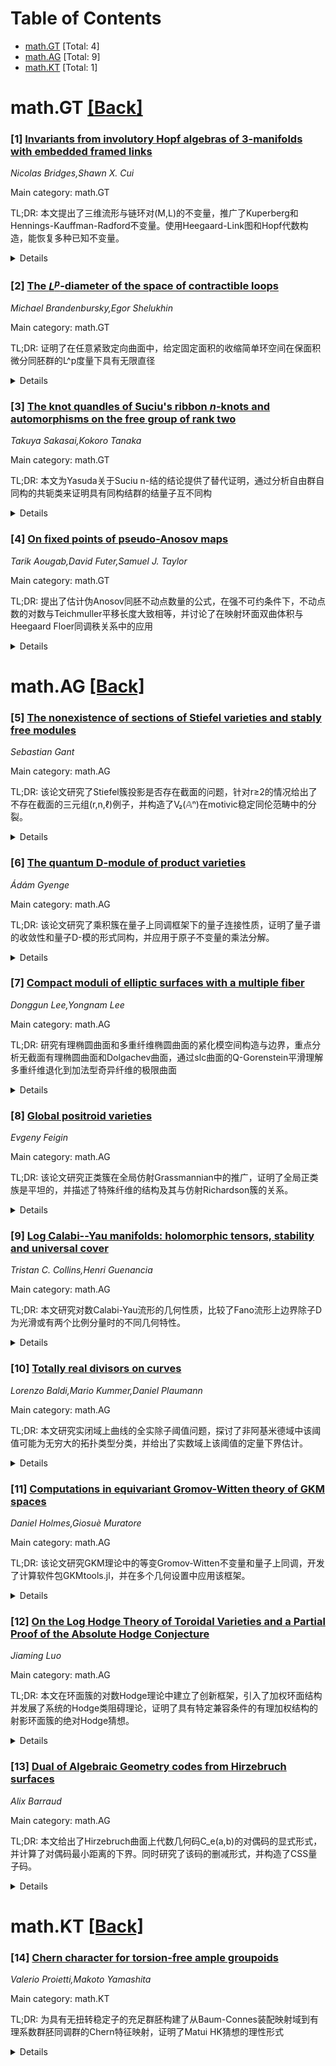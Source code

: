 <div id=toc></div>

# Table of Contents

- [math.GT](#math.GT) [Total: 4]
- [math.AG](#math.AG) [Total: 9]
- [math.KT](#math.KT) [Total: 1]


<div id='math.GT'></div>

# math.GT [[Back]](#toc)

### [1] [Invariants from involutory Hopf algebras of 3-manifolds with embedded framed links](https://arxiv.org/abs/2509.07125)
*Nicolas Bridges,Shawn X. Cui*

Main category: math.GT

TL;DR: 本文提出了三维流形与链环对(M,L)的不变量，推广了Kuperberg和Hennings-Kauffman-Radford不变量。使用Heegaard-Link图和Hopf代数构造，能恢复多种已知不变量。


<details>
  <summary>Details</summary>
Motivation: 推广现有的三维流形不变量理论，建立包含嵌入链环的更一般框架，统一Kuperberg和HKR不变量，并建立它们之间的关系。

Method: 定义Heegaard-Link图表示(M,L)对，利用对合Hopf代数和Drinfeld双的表示构造不变量。通过特定表示选择恢复已知不变量。

Result: 成功构造了(M,L)对的不变量：空链环时恢复Kuperberg不变量；三维球面时恢复HKR不变量；正则表示时恢复手术流形M(L)的Kuperberg不变量。还扩展了彩色链环不变量。

Conclusion: 建立了统一框架，推广了现有不变量理论，为半单情形下HKR和Kuperberg不变量的关系提供了新证明，并扩展到了彩色链环情形。

Abstract: We give invariants of pairs $(M,L)$ consisting of a closed connected oriented
three-manifold and an (oriented) framed link $L$ embedded in $M$. This
invariant generalizes the Kuperberg and Hennings-Kauffman-Radford (HKR)
invariants of three-manifolds. We define Heegaard-Link diagrams which represent
the pair $(M,L)$ and use the data of an involutory Hopf algebra and a
representation of the Drinfeld double to construct the invariant. We show that
if $L$ is the empty link, then the invariant recovers the Kuperberg invariant,
and if $M$ is the three-sphere and certain particular representation is chosen,
then the invariant recovers the HKR invariant. We also show that if the
representation is the left regular representation of the Drinfeld double, then
we recover the Kuperberg invariant of the surgery manifold $M(L)$, contributing
to a new proof of the relationship between the HKR and Kuperberg invariants in
the semisimple setting. To this end, we give a Heegaard diagram for $M(L)$
coming from the Heegaard-Link diagram representing the pair $(M,L)$. We also
introduce a colored link invariant extending the construction and show it
recovers the Witten-Reshetikhin-Turaev colored link invariant.

</details>


### [2] [The $L^p$-diameter of the space of contractible loops](https://arxiv.org/abs/2509.07270)
*Michael Brandenbursky,Egor Shelukhin*

Main category: math.GT

TL;DR: 证明了在任意紧致定向曲面中，给定固定面积的收缩简单环空间在保面积微分同胚群的L^p度量下具有无限直径


<details>
  <summary>Details</summary>
Motivation: 解决辛拓扑中关于二维球面上赤道空间的L^p度量类似问题，扩展对保面积变换群几何结构的理解

Method: 引入了范数群上的一类新泛函，比准同态更一般化，用于分析环空间的几何性质

Result: 证明了收缩简单环空间在L^p度量下具有无限直径，特别解决了二维球面情况的类似问题

Conclusion: 新泛函方法有效解决了保面积变换群几何结构中的重要问题，为相关领域提供了新的分析工具

Abstract: We prove that the space of contractible simple loops of a given fixed area in
any compact oriented surface has infinite diameter as a homogeneous space of
the group of area-preserving diffeomorphisms endowed with the $L^p$-metric. As
a special case, this resolves the $L^p$-metric analogue of the well-known
question in symplectic topology regarding the space of equators on the
two-sphere. Our methods involve a new class of functionals on a normed group,
which are more general than quasi-morphisms.

</details>


### [3] [The knot quandles of Suciu's ribbon $n$-knots and automorphisms on the free group of rank two](https://arxiv.org/abs/2509.07395)
*Takuya Sakasai,Kokoro Tanaka*

Main category: math.GT

TL;DR: 本文为Yasuda关于Suciu n-结的结论提供了替代证明，通过分析自由群自同构的共轭类来证明具有同构结群的结量子互不同构


<details>
  <summary>Details</summary>
Motivation: Yasuda最近证明了Suciu n-结的结量子虽然具有同构的结群，但彼此不同构。本文旨在为这一结果提供另一种证明方法

Method: 通过分析秩为二的自由群的特定自同构的共轭类来进行证明

Result: 成功提供了Yasuda结论的替代证明，确认了具有同构结群的结量子确实互不同构

Conclusion: 本文的方法为Yasuda关于结量子同构性的结果提供了新的证明视角，通过群论方法验证了结量子的非同构性

Abstract: Yasuda recently proved that the knot quandles of Suciu's $n$-knots, which
share isomorphic knot groups, are mutually non-isomorphic. In this paper, we
provide an alternative proof of this result by analyzing the conjugacy classes
of certain automorphisms of the free group of rank two.

</details>


### [4] [On fixed points of pseudo-Anosov maps](https://arxiv.org/abs/2509.07818)
*Tarik Aougab,David Futer,Samuel J. Taylor*

Main category: math.GT

TL;DR: 提出了估计伪Anosov同胚不动点数量的公式，在强不可约条件下，不动点数的对数与Teichmuller平移长度大致相等，并讨论了在映射环面双曲体积与Heegaard Floer同调秩关系中的应用


<details>
  <summary>Details</summary>
Motivation: 研究伪Anosov同胚的不动点数量估计问题，探索其与Teichmuller几何不变量之间的关系，并应用于三维流形拓扑不变量研究

Method: 建立数学公式来估计伪Anosov同胚的不动点数量，特别针对满足强不可约性质的同胚，将不动点数的对数与Teichmuller平移长度联系起来

Result: 得到了不动点数量估计的精确公式，证明了在强不可约条件下log(不动点数) ≈ Teichmuller平移长度，并推导出映射环面双曲体积与Heegaard Floer同调秩的不等式关系

Conclusion: 该工作建立了伪Anosov映射不动点数量与Teichmuller几何之间的深刻联系，为三维流形拓扑不变量研究提供了新的工具和不等式关系

Abstract: We give a formula to estimate the number of fixed points of a pseudo-Anosov
homeomorphism of a surface. When the homeomorphism satisfies a mild property
called strong irreducibility, the log of the number of fixed points is coarsely
equal to the Teichmuller translation length. We also discuss several
applications, including an inequality relating the hyperbolic volume of a
mapping torus to the rank of its Heegaard Floer homology.

</details>


<div id='math.AG'></div>

# math.AG [[Back]](#toc)

### [5] [The nonexistence of sections of Stiefel varieties and stably free modules](https://arxiv.org/abs/2509.07263)
*Sebastian Gant*

Main category: math.AG

TL;DR: 该论文研究了Stiefel簇投影是否存在截面的问题，针对r≥2的情况给出了不存在截面的三元组(r,n,ℓ)例子，并构造了V₂(𝔸ⁿ)在motivic稳定同伦范畴中的分裂。


<details>
  <summary>Details</summary>
Motivation: 解决M. Raynaud在1968年提出的关于Stiefel簇投影是否存在截面的问题，特别关注r≥2的情况，并为稳定自由模理论提供新的例子。

Method: 通过构造反例的方法，给出特定的三元组(r,n,ℓ)证明投影截面不存在，同时类比I. M. James的经典稳定分裂，在motivic稳定同伦范畴中构造V₂(𝔸ⁿ)的分裂。

Result: 证明了在某些(r,n,ℓ)组合下，投影p: V_{r+ℓ}(𝔸ⁿ) → V_r(𝔸ⁿ)不存在截面，并成功构造了V₂(𝔸ⁿ)在motivic稳定同伦范畴中的分裂。

Conclusion: 该研究不仅解决了Raynaud的问题，提供了不存在截面的具体例子，还通过构造motivic稳定分裂为相关理论研究提供了新工具，同时产生了没有给定秩自由直和项的稳定自由模的例子。

Abstract: Let $V_r(\mathbb{A}^n)$ denote the Stiefel variety ${\rm GL}_n/{\rm
GL}_{n-r}$ over a field. There is a natural projection $p:
V_{r+\ell}(\mathbb{A}^n) \to V_r(\mathbb{A}^n)$. The question of whether this
projection admits a section was asked by M. Raynaud in 1968. We focus on the
case of $r \ge 2$ and provide examples of triples $(r,n,\ell)$ for which a
section does not exist. Our results produce examples of stably free modules
that do not have free summands of a given rank. To this end, we also construct
a splitting of $V_2(\mathbb{A}^n)$ in the motivic stable homotopy category over
a field, analogous to the classical stable splitting of the Stiefel manifolds
due to I. M. James.

</details>


### [6] [The quantum D-module of product varieties](https://arxiv.org/abs/2509.07407)
*Ádám Gyenge*

Main category: math.AG

TL;DR: 该论文研究了乘积簇在量子上同调框架下的量子连接性质，证明了量子谱的收敛性和量子D-模的形式同构，并应用于原子不变量的乘法分解。


<details>
  <summary>Details</summary>
Motivation: 研究乘积簇在量子上同调中的性质，特别是量子连接的行为，以理解乘积结构的量子几何特性。

Method: 使用量子上同调理论，分析量子连接矩阵在乘积簇上的行为，特别关注Novikov变量原点附近的渐近性质和混合曲线类的高阶贡献。

Result: 证明了量子谱在原点附近收敛于各因子谱的成对和，建立了量子D-模的形式同构，并推导出原子不变量的乘法分解性质。

Conclusion: 乘积簇的量子几何结构可以分解为各因子的贡献，这为量子不变量的研究提供了新的工具和视角，并暗示了与动机理论的可能联系。

Abstract: We study the quantum connection of product varieties in the framework of
quantum cohomology. Our first main result shows that, near the origin of the
Novikov variables, the quantum spectrum of \(X \times Y\) converges to the set
of pairwise sums of the spectra of \(X\) and \(Y\). This arises from the
leading contribution of the connection matrices \(K_X \otimes \mathrm{id}\) and
\(\mathrm{id} \otimes K_Y\), while mixed curve classes contribute only at
higher order. Our second main result establishes a formal isomorphism of
quantum \(D\)-modules $ \mathrm{QDM}(X \times Y)^{\mathrm{la}} \cong
\mathrm{QDM}(X)^{\mathrm{la}} \otimes \mathrm{QDM}(Y)^{\mathrm{la}}$,
compatible with the quantum connection. As applications, we show that atoms,
birational invariants arising from quantum cohomology, factor multiplicatively
for product varieties, and we deduce the existence of a motivic measure
associated with atoms.

</details>


### [7] [Compact moduli of elliptic surfaces with a multiple fiber](https://arxiv.org/abs/2509.07467)
*Donggun Lee,Yongnam Lee*

Main category: math.AG

TL;DR: 研究有理椭圆曲面和多重纤维椭圆曲面的紧化模空间构造与边界，重点分析无截面有理椭圆曲面和Dolgachev曲面，通过slc曲面的Q-Gorenstein平滑理解多重纤维退化到加法型奇异纤维的极限曲面


<details>
  <summary>Details</summary>
Motivation: 受Miranda和Ascher-Beijeri关于带截面有理椭圆曲面模空间紧化工作的启发，研究带多重纤维椭圆曲面的紧模空间构造和边界问题

Method: 使用slc曲面的Q-Gorenstein平滑方法，研究多重纤维退化到加法型奇异纤维时的极限曲面

Result: 建立了带多重纤维椭圆曲面（特别是无截面有理椭圆曲面和Dolgachev曲面）的紧化模空间构造理论

Conclusion: 通过Q-Gorenstein平滑技术成功理解了多重纤维退化到加法型奇异纤维的极限行为，为椭圆曲面模空间的紧化提供了新的理论框架

Abstract: Motivated by Miranda and Ascher--Bejleri's works on compactifications of the
moduli space of rational elliptic surfaces with a section, we study
constructions and boundaries of compact moduli spaces of elliptic surfaces with
a multiple fiber. Particular emphasis is placed on rational elliptic surfaces
without a section and on Dolgachev surfaces. Our main goal is to understand the
limit surfaces when a multiple fiber degenerates into an additive type singular
fiber, via $\mathbb{Q}$-Gorenstein smoothings of slc surfaces.

</details>


### [8] [Global positroid varieties](https://arxiv.org/abs/2509.07476)
*Evgeny Feigin*

Main category: math.AG

TL;DR: 该论文研究正类簇在全局仿射Grassmannian中的推广，证明了全局正类族是平坦的，并描述了特殊纤维的结构及其与仿射Richardson簇的关系。


<details>
  <summary>Details</summary>
Motivation: 研究正类簇从经典Grassmannian到全局仿射Grassmannian的推广，探索其在等向循环箭图表示下的几何性质和平坦性。

Method: 通过将正类簇嵌入到等向循环箭图的箭图Grassmannian中，定义全局正类簇，分析其纤维结构和特殊纤维的性质。

Result: 证明了全局正类族是平坦的，描述了其概形结构，并将特殊纤维的不可约分量用仿射Richardson簇实现。

Conclusion: 全局正类簇提供了经典正类簇的自然推广，其平坦性和特殊纤维的结构揭示了正类簇与仿射几何的深刻联系。

Abstract: Positroid subvarieties of complex Grassmannians are the images of the
Richardson subvarieties of the full flag varieties under the natural projection
map. Positroid varieties admit natural embedding into certain quiver
Grassmannians for equioriented cyclic quivers. Varying representations of the
quiver, one defines global positroid varieties inside the type A global affine
Grassmannian. General fiber of a family is isomorphic to the corresponding
classical positroid variety and the special fiber is a subvariety of the
juggling variety. We show that the global positroid families are flat and
describe their (conjecturally reduced) scheme structures. We also describe the
special fibers inside the product of classical positroid varieties and realize
the irreducible components of the special fibers in terms of the affine
Richardson varieties.

</details>


### [9] [Log Calabi--Yau manifolds: holomorphic tensors, stability and universal cover](https://arxiv.org/abs/2509.07508)
*Tristan C. Collins,Henri Guenancia*

Main category: math.AG

TL;DR: 本文研究对数Calabi-Yau流形的几何性质，比较了Fano流形上边界除子D为光滑或有两个比例分量时的不同几何特性。


<details>
  <summary>Details</summary>
Motivation: 研究对数Calabi-Yau流形(X,D)的几何性质，特别是当X为Fano流形时，探讨边界除子D的结构（光滑或有两个比例分量）如何影响整体的几何行为。

Method: 通过几何分析方法，研究Bochner原理的有效性、拟Albanese映射的局部平凡性、切丛的polystability性质以及万有覆叠的紧化性质。对于有两个分量的情况，从黎曼几何角度分析无穷远处的几何结构。

Result: 发现尽管两种情况在X\D上都存在完备Ricci平Kähler度量，但几何性质存在显著差异。当D有两个分量时，X\D的万有覆叠是无限拓扑型的Calabi-Yau流形。

Conclusion: 边界除子D的结构（光滑或有两个比例分量）对对数Calabi-Yau流形的整体几何性质有根本性影响，导致在Bochner原理、覆叠空间紧化等重要几何特性上表现出截然不同的行为。

Abstract: We study various geometric properties of log Calabi-Yau manifolds, i.e. log
smooth pairs $(X,D)$ such that $K_X+D=0$. More specifically, we focus on the
two cases where $X$ is a Fano manifold and $D$ is either smooth or has two
proportional components. Despite the existence of a complete Ricci flat
K\"ahler metric on $X\setminus D$ in both cases, we will show that the
geometric properties of the pair $(X,D)$ are vastly different, e.g. validity of
Bochner principle, local triviality of the quasi-Albanese map, polystability of
$T_X(-\log D)$ and compactifiability of the universal cover of $X\setminus D$.
When $D$ has two components we show that the universal cover of $X\setminus D$
is a Calabi-Yau manifold of infinite topological type, and we describe the
geometry at infinity from a Riemannian point of view.

</details>


### [10] [Totally real divisors on curves](https://arxiv.org/abs/2509.07544)
*Lorenzo Baldi,Mario Kummer,Daniel Plaumann*

Main category: math.AG

TL;DR: 本文研究实闭域上曲线的全实除子阈值问题，探讨了非阿基米德域中该阈值可能为无穷大的拓扑类型分类，并给出了实数域上该阈值的定量下界估计。


<details>
  <summary>Details</summary>
Motivation: 研究曲线上的全实除子（支撑在实轨迹上的有效除子）的线性等价性，特别是确定使得每个足够高次除子都线性等价于全实除子的最小度数阈值N(X)。

Method: 对非阿基米德域中的光滑曲线进行拓扑类型分类，分析N(X)为无穷大的情况；对于实数域上的曲线，利用雅可比行列式的Bergman度量性质和周期矩阵来建立定量下界。

Result: 获得了非阿基米德域中N(X)可能为无穷大的曲线拓扑类型的完整分类；证明了实数域上N(X)不能仅由拓扑类型上界限制（除非实轨迹有很多连通分支）；给出了基于度量性质的定量下界估计。

Conclusion: 全实除子阈值N(X)的行为与曲线的拓扑类型和度量性质密切相关，特别是在非阿基米德域中存在明确的分类，而在实数域上需要结合度量信息才能获得有效的定量估计。

Abstract: Since the works of Krasnov and Scheiderer, there has been an interest in
studying effective totally real divisors on a curve X defined over a real
closed field, i.e., effective divisors supported on the real locus. Scheiderer
proved that, for smooth curves over the real numbers with nonempty real locus,
each divisor of sufficiently high degree is linearly equivalent to an effective
totally real one. The smallest degree N(X) with this property is called the
totally real divisor threshold.
  When the field is non-Archimedean, we obtain a classification of topological
types of smooth curves for which N(X) can be infinite. As a consequence, for
curves over the real numbers we prove that N(X) cannot be bounded from above
only in terms of the topological type, unless the real locus has many connected
components. We complement this qualitative result with a quantitative lower
bound for N(X), depending on metric properties of the Jacobian and the curve in
the Bergman metric. Finally, we relate these metric properties to period
matrices of X, expressed in a way compatible with the real structure.

</details>


### [11] [Computations in equivariant Gromov-Witten theory of GKM spaces](https://arxiv.org/abs/2509.07562)
*Daniel Holmes,Giosuè Muratore*

Main category: math.AG

TL;DR: 该论文研究GKM理论中的等变Gromov-Witten不变量和量子上同调，开发了计算软件包GKMtools.jl，并在多个几何设置中应用该框架。


<details>
  <summary>Details</summary>
Motivation: 基于局部化公式，证明所得表达式与兼容连接的选择无关，并提供无需辅助选择的等价表述，推动理论精化。

Method: 利用GKM图直接计算等变GW不变量和量子积，开发Julia软件包GKMtools.jl实现计算方法。

Result: 在多个几何场景中应用：P^1上的Calabi-Yau二阶向量丛、扭曲旗流形、抽象GKM图可实现性问题、超平面中曲线的经典计数问题。

Conclusion: 结果证明了GKM方法的理论灵活性以及计算工具在探索新现象方面的有效性。

Abstract: We study equivariant Gromov-Witten invariants and quantum cohomology in GKM
theory. Building on the localization formula, we prove that the resulting
expression is independent of the choice of compatible connection, and provide
an equivalent formulation without auxiliary choices. Motivated by this
theoretical refinement, we develop a software package, $\texttt{GKMtools.jl}$,
that implements the computation of equivariant GW invariants and quantum
products directly from the GKM graph. We apply our framework to several
geometric settings: Calabi-Yau rank two vector bundles on $\mathbb{P}^1$, where
we obtain a new proof for a recent connection to Donaldson-Thomas theory of
Kronecker quivers; twisted flag manifolds, which give symplectic but
non-algebraic examples of GKM spaces; realizability questions for abstract GKM
graphs; and classical enumerative problems involving curves in hyperplanes.
These results demonstrate both the theoretical flexibility of GKM methods and
the effectiveness of computational tools in exploring new phenomena.

</details>


### [12] [On the Log Hodge Theory of Toroidal Varieties and a Partial Proof of the Absolute Hodge Conjecture](https://arxiv.org/abs/2509.07672)
*Jiaming Luo*

Main category: math.AG

TL;DR: 本文在环面簇的对数Hodge理论中建立了创新框架，引入了加权环面结构并发展了系统的Hodge类阻碍理论，证明了具有特定兼容条件的有理加权结构的射影环面簇的绝对Hodge猜想。


<details>
  <summary>Details</summary>
Motivation: 基于环面几何的最新进展，特别是Wei的E1-退化结果，旨在理解Hodge类的精细结构及其在边界上的延拓性质，为模空间紧化、非阿贝尔Hodge理论和热带几何提供新工具。

Method: 构建加权环面结构，发展系统的阻碍理论，建立范畴Hodge对应，利用E1-退化结果证明绝对Hodge猜想。

Result: 证明了具有有理加权结构且满足特定兼容条件的射影环面簇的绝对Hodge猜想，建立了范畴Hodge对应。

Conclusion: 该框架为Hodge理论提供了新的工具和方法，在多个数学领域具有潜在应用价值，特别是在模空间紧化和非阿贝尔Hodge理论方面。

Abstract: In this paper, we establish an innovative framework in logarithmic Hodge
theory for toroidal varieties, introducing weighted toroidal structures and
developing a systematic obstruction theory for Hodge classes. Building upon
recent advances in toroidal geometry, particularly the $E_1$-degeneration
results of Wei (\cite{Wei24}), we construct a categorical Hodge correspondence
and prove the Absolute Hodge conjecture for projective toroidal varieties
equipped with rational-weighted structures satisfying specific compatibility
conditions. Our approach provides new tools for understanding the fine
structure of Hodge classes and their extension properties across boundaries,
with potential applications in moduli space compactifications, non-abelian
Hodge theory, and tropical geometry.

</details>


### [13] [Dual of Algebraic Geometry codes from Hirzebruch surfaces](https://arxiv.org/abs/2509.07761)
*Alix Barraud*

Main category: math.AG

TL;DR: 本文给出了Hirzebruch曲面上代数几何码C_e(a,b)的对偶码的显式形式，并计算了对偶码最小距离的下界。同时研究了该码的删减形式，并构造了CSS量子码。


<details>
  <summary>Details</summary>
Motivation: 研究Hirzebruch曲面上的代数几何码及其对偶码的性质，为构造量子纠错码提供理论基础。

Method: 通过给出C_e(a,b)码的显式形式，计算其对偶码的最小距离下界，并研究码的删减和正交包含关系。

Result: 获得了对偶码最小距离的显式下界，恢复了其他环面曲面上的AG码，并提供了构造CSS量子码的充分条件。

Conclusion: 本文为Hirzebruch曲面上的代数几何码提供了系统的理论分析，特别是在对偶码性质和量子码构造方面取得了重要进展。

Abstract: In this paper, we give an explicit form for the dual of the algebraic
geometry code $C_e(a,b)$ defined on an Hirzebruch surface $\mathcal{H}_e$ and
parametrized by the divisor $aS_e + bF_e$, where $a,b\in\mathbb{N}$ and $S_e$
and $F_e$ generate the Picard group $\mathrm{Pic}( \mathcal{H}_e)$. Notably, we
compute a lower bound for the minimum distance of $C_e(a,b)^\perp$. One of the
main ingredient for our study is a new explicit form of the code $C_e(a,b)$
which we provide at the beginning of the paper. We also investigate some
puncturing of $C_e(a,b)$, recovering other previously studied AG codes from
toric surfaces. Finally, we provide a sufficient condition for orthogonal
inclusions between the codes $C_e(a,b)$, and construct CSS quantum codes from
them.

</details>


<div id='math.KT'></div>

# math.KT [[Back]](#toc)

### [14] [Chern character for torsion-free ample groupoids](https://arxiv.org/abs/2509.07663)
*Valerio Proietti,Makoto Yamashita*

Main category: math.KT

TL;DR: 为具有无扭转稳定子的充足群胚构建了从Baum-Connes装配映射域到有理系数群胚同调群的Chern特征映射，证明了Matui HK猜想的理性形式


<details>
  <summary>Details</summary>
Motivation: 研究充足群胚的K理论与同调理论之间的理性关系，验证Matui HK猜想在理性情况下的正确性

Method: 利用最新的∞-范畴观点处理双变K理论，不依赖传统的非交换几何工具如Chern-Connes特征和平滑代数的周期循环同调

Result: 在Baum-Connes猜想成立的假设下，证明了群胚C*-代数的算子K群与周期化群胚同调群之间存在理性同构

Conclusion: 该方法为研究双曲动力系统同调、拓扑全群同调、代数K理论谱同伦类型以及可分类C*-代数的Elliott不变量等提供了新的应用途径

Abstract: For an ample groupoid with torsion-free stabilizers, we construct a Chern
character map going from the domain of the Baum-Connes assembly map of G to the
groupoid homology groups of G with rational coefficients. As a main
application, assuming the (rational) Baum-Connes conjecture, we prove the
rational form of Matui's HK conjecture, i.e., we show that the operator
K-groups of the groupoid C*-algebra are rationally isomorphic to the
periodicized groupoid homology groups. Our construction hinges on the recent
$\infty$-categorical viewpoint on bivariant K-theory, and does not rely on
typical noncommutative geometry tools such as the Chern-Connes character and
the periodic cyclic homology of smooth algebras. We also present applications
to the homology of hyperbolic dynamical systems, the homology of topological
full groups, the homotopy type of the algebraic K-theory spectrum of ample
groupoids, and the Elliott invariant of classifiable C*-algebras.

</details>
